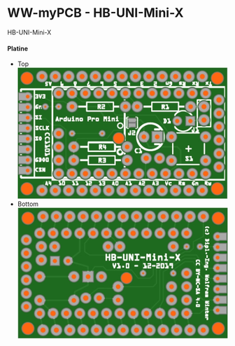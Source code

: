 # WW-myPCB - HB-UNI-Mini-X
HB-UNI-Mini-X


#### Platine
- Top
  <br>
![WW-myPCB - HB-UNI-Mini-X - Top](./img/PCB_HB-UNI-Mini-X_1.0_Top.jpg "HB-UNI-Mini-X - Top")
- Bottom
  <br>
![WW-myPCB - HB-UNI-Mini-X - Bottom](./img/PCB_HB-UNI-Mini-X_1.0_Bottom.jpg "HB-UNI-Mini-X - Bottom")
